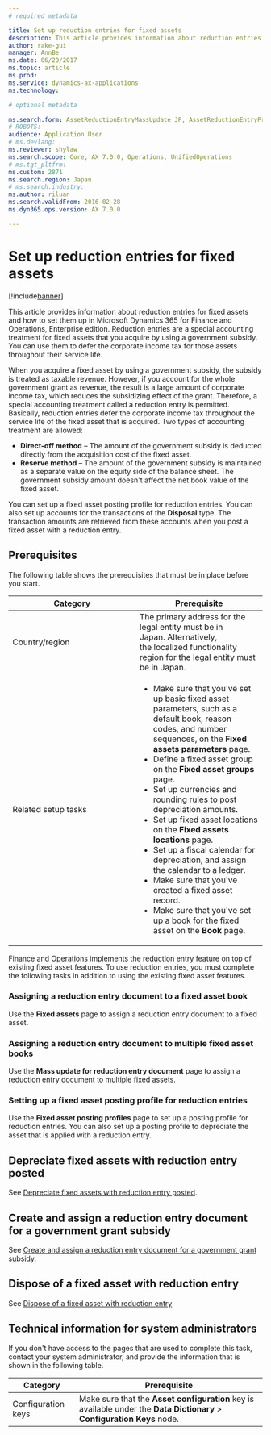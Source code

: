 ```yaml
---
# required metadata

title: Set up reduction entries for fixed assets
description: This article provides information about reduction entries for fixed assets and how to set them up in Microsoft Dynamics 365 for Finance and Operations, Enterprise edition. Reduction entries are a special accounting treatment for fixed assets that you acquire by using a government subsidy. You can use them to defer the corporate income tax for those assets throughout their service life. 
author: rake-gui
manager: AnnBe
ms.date: 06/20/2017
ms.topic: article
ms.prod: 
ms.service: dynamics-ax-applications
ms.technology: 

# optional metadata

ms.search.form: AssetReductionEntryMassUpdate_JP, AssetReductionEntryProfile_JP
# ROBOTS: 
audience: Application User
# ms.devlang: 
ms.reviewer: shylaw
ms.search.scope: Core, AX 7.0.0, Operations, UnifiedOperations
# ms.tgt_pltfrm: 
ms.custom: 2871
ms.search.region: Japan
# ms.search.industry: 
ms.author: riluan
ms.search.validFrom: 2016-02-28
ms.dyn365.ops.version: AX 7.0.0

---
```


# Set up reduction entries for fixed assets

[!include[banner](../includes/banner.md)]


This article provides information about reduction entries for fixed assets and how to set them up in Microsoft Dynamics 365 for Finance and Operations, Enterprise edition. Reduction entries are a special accounting treatment for fixed assets that you acquire by using a government subsidy. You can use them to defer the corporate income tax for those assets throughout their service life. 

When you acquire a fixed asset by using a government subsidy, the subsidy is treated as taxable revenue. However, if you account for the whole government grant as revenue, the result is a large amount of corporate income tax, which reduces the subsidizing effect of the grant. Therefore, a special accounting treatment called a reduction entry is permitted. Basically, reduction entries defer the corporate income tax throughout the service life of the fixed asset that is acquired. Two types of accounting treatment are allowed:

-   **Direct-off method** – The amount of the government subsidy is deducted directly from the acquisition cost of the fixed asset.
-   **Reserve method** – The amount of the government subsidy is maintained as a separate value on the equity side of the balance sheet. The government subsidy amount doesn't affect the net book value of the fixed asset.

You can set up a fixed asset posting profile for reduction entries. You can also set up accounts for the transactions of the **Disposal** type. The transaction amounts are retrieved from these accounts when you post a fixed asset with a reduction entry.

## Prerequisites
The following table shows the prerequisites that must be in place before you start.

<table>
<colgroup>
<col width="50%" />
<col width="50%" />
</colgroup>
<thead>
<tr class="header">
<th>Category</th>
<th>Prerequisite</th>
</tr>
</thead>
<tbody>
<tr class="odd">
<td>Country/region</td>
<td>The primary address for the legal entity must be in Japan. Alternatively, the localized functionality region for the legal entity must be in Japan.</td>
</tr>
<tr class="even">
<td>Related setup tasks</td>
<td><ul>
<li>Make sure that you've set up basic fixed asset parameters, such as a default book, reason codes, and number sequences, on the <strong>Fixed assets parameters</strong> page.</li>
<li>Define a fixed asset group on the <strong>Fixed asset groups</strong> page.</li>
<li>Set up currencies and rounding rules to post depreciation amounts.</li>
<li>Set up fixed asset locations on the <strong>Fixed assets locations</strong> page.</li>
<li>Set up a fiscal calendar for depreciation, and assign the calendar to a ledger.</li>
<li>Make sure that you've created a fixed asset record.</li>
<li>Make sure that you've set up a book for the fixed asset on the <strong>Book </strong>page.</li>
</ul></td>
</tr>
</tbody>
</table>

Finance and Operations implements the reduction entry feature on top of existing fixed asset features. To use reduction entries, you must complete the following tasks in addition to using the existing fixed asset features.

### Assigning a reduction entry document to a fixed asset book

Use the **Fixed assets** page to assign a reduction entry document to a fixed asset.

### Assigning a reduction entry document to multiple fixed asset books

Use the **Mass update for reduction entry document** page to assign a reduction entry document to multiple fixed assets.

### Setting up a fixed asset posting profile for reduction entries

Use the **Fixed asset posting profiles** page to set up a posting profile for reduction entries. You can also set up a posting profile to depreciate the asset that is applied with a reduction entry.

## Depreciate fixed assets with reduction entry posted

See [Depreciate fixed assets with reduction entry posted](./tasks/depreciation-fixed-assets-reduction-entry-posted.md).

## Create and assign a reduction entry document for a government grant subsidy

See [Create and assign a reduction entry document for a government grant subsidy](./tasks/create-assign-reduction-document.md).

## Dispose of a fixed asset with reduction entry

See [Dispose of a fixed asset with reduction entry](./tasks/dispose-fixed-asset-reduction-entry.md)


## Technical information for system administrators
If you don't have access to the pages that are used to complete this task, contact your system administrator, and provide the information that is shown in the following table.

| Category           | Prerequisite                                                                                                                                               |
|--------------------|------------------------------------------------------------------------------------------------------------------------------------------------------------|
| Configuration keys | Make sure that the **Asset configuration** key is available under the **Data Dictionary** &gt; **Configuration Keys** node. |


